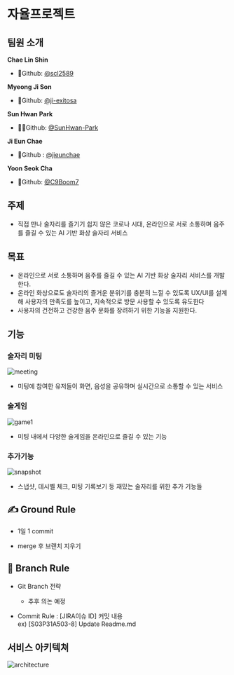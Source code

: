 # 자율프로젝트

## 팀원 소개

**Chae Lin Shin**

- 🍒Github: [@scl2589](https://github.com/scl2589)

**Myeong Ji Son**

- 🚀Github: [@ji-exitosa](https://github.com/ji-exitosa)

**Sun Hwan Park**

- 🧙‍♂️Github: [@SunHwan-Park](https://github.com/SunHwan-Park)

**Ji Eun Chae**
- 🐶Github : [@jieunchae](https://github.com/jieunchae)

**Yoon Seok Cha**

- 🌰Github: [@C9Boom7](https://github.com/c9boom7)



## 주제

- 직접 만나 술자리를 즐기기 쉽지 않은 코로나 시대, 온라인으로 서로 소통하며 음주를 즐길 수 있는 AI 기반 화상 술자리 서비스



## 목표

- 온라인으로 서로 소통하며 음주를 즐길 수 있는 AI 기반 화상 술자리 서비스를 개발한다.
- 온라인 화상으로도 술자리의 즐거운 분위기를 충분히 느낄 수 있도록 UX/UI를 설계해 사용자의 만족도를 높이고, 지속적으로 방문 사용할 수 있도록 유도한다
- 사용자의 건전하고 건강한 음주 문화를 장려하기 위한 기능을 지원한다.


## 기능

### 술자리 미팅

![meeting](/uploads/15865ffc794bfce08c82665d7cc2f736/image.png)

- 미팅에 참여한 유저들이 화면, 음성을 공유하며 실시간으로 소통할 수 있는 서비스

### 술게임

![game1](/uploads/15865ffc794bfce08c82665d7cc2f736/image.png)

- 미팅 내에서 다양한 술게임을 온라인으로 즐길 수 있는 기능

### 추가기능

![snapshot](/uploads/15865ffc794bfce08c82665d7cc2f736/image.png)

- 스냅샷, 데시벨 체크, 미팅 기록보기 등 재밌는 술자리를 위한 추가 기능들

## ✍ Ground Rule

* 1일 1 commit

* merge 후 브랜치 지우기


## 🤝 Branch Rule

* Git Branch 전략
   * 추후 의논 예정
   
* Commit Rule : [JIRA이슈 ID] 커밋 내용  
    ex) [S03P31A503-8] Update Readme.md

## 서비스 아키텍쳐

![architecture](/uploads/74b68d2035d034fab00cd018dd433d88/image.png)


